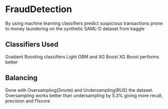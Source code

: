 # FraudDetection
By using machine learning classifiers predict suspicious transactions prone to money laundering on the synthetic SAML-D dataset from kaggle

## Classifiers Used
Gradient Boosting classifiers Light GBM and XG Boost
XG Boost performs better

## Balancing
Done with Oversampling(Smote) and Undersampling(RUS) the dataset.
Oversampling works better than undersampling by 5.3% giving more recall, precision and f1score 
